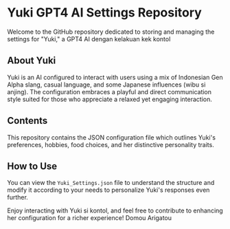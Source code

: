 # Yuki GPT4 AI Settings Repository

Welcome to the GitHub repository dedicated to storing and managing the settings for "Yuki," a GPT4 AI dengan kelakuan kek kontol

## About Yuki
Yuki is an AI configured to interact with users using a mix of Indonesian Gen Alpha slang, casual language, and some Japanese influences (wibu si anjing). The configuration embraces a playful and direct communication style suited for those who appreciate a relaxed yet engaging interaction.

## Contents
This repository contains the JSON configuration file which outlines Yuki's preferences, hobbies, food choices, and her distinctive personality traits.

## How to Use
You can view the `Yuki_Settings.json` file to understand the structure and modify it according to your needs to personalize Yuki's responses even further.

Enjoy interacting with Yuki si kontol, and feel free to contribute to enhancing her configuration for a richer experience! Domou Arigatou
